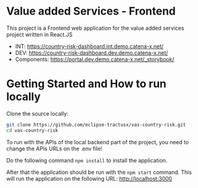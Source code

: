 # Value added Services - Frontend

This project is a Frontend web application for the value added services project written in React.JS

* INT: https://country-risk-dashboard.int.demo.catena-x.net/
* DEV: https://country-risk-dashboard.dev.demo.catena-x.net/
* Components: https://portal.dev.demo.catena-x.net/_storybook/

# Getting Started and How to run locally

Clone the source locally:

```sh
git clone https://github.com/eclipse-tractusx/vas-country-risk.git
cd vas-country-risk
```

To run with the APIs of the local backend part of the project, you need to change the APIs URLs on the .env file!

Do the following command `npm install` 
to install the application. 

After that the application should be run with
the `npm start` command. 
This will run the application on the following URL: [http://localhost:3000](http://localhost:3000)
